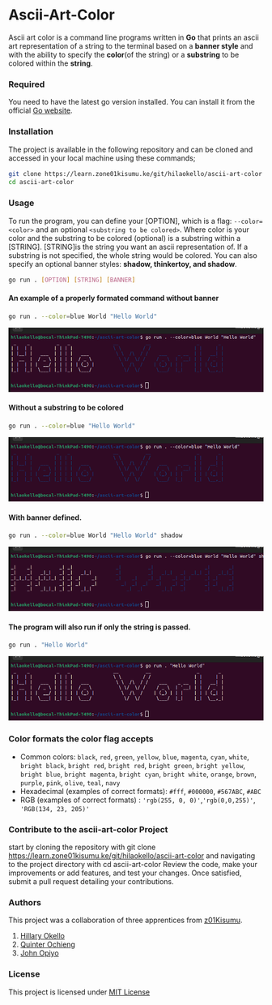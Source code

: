 # Ascii-Art-Color

Ascii art color is a command line programs written in **Go** that prints an ascii art representation of a string to the terminal based on a **banner style** and with the ability to specify the **color**(of the string) or a **substring** to be colored within the **string**.

### Required
You need to have the latest go version installed. You can install it from the official [Go website](https://go.dev/doc/install).

### Installation
The project is available in the following repository and can be cloned and accessed in your local machine using these commands;
```bash
git clone https://learn.zone01kisumu.ke/git/hilaokello/ascii-art-color
cd ascii-art-color
```
### Usage
To run the program, you can define your [OPTION], which is a flag: `--color=<color>`  and an optional `<substring to be colored>`. Where color is your color and the substring to be colored (optional) is a substring within a [STRING]. [STRING]is the string you want an ascii representation of. If a substring is not specified, the whole string would be colored. You can also specify an optional banner styles: **shadow, thinkertoy, and shadow**.

```bash
go run . [OPTION] [STRING] [BANNER]
```
#### An example of a properly formated command without banner

```bash
go run . --color=blue World "Hello World"
```
![alt text](images/image1.png)
#### Without a substring to be colored

```bash
go run . --color=blue "Hello World"
```
![alt text](images/image2.png)
#### With banner defined.
```bash
go run . --color=blue World "Hello World" shadow
```
![text](images/image3.png)
#### The program will also run if only the string is passed.
```bash
go run . "Hello World"
```
![text](images/image4.png)
### Color formats the color flag accepts
- Common colors: `black`, `red`, `green`, `yellow`, `blue`, `magenta`, `cyan`, `white`, `bright black`, `bright red`, `bright red`, `bright green`, `bright yellow`, `bright blue`, `bright magenta`, `bright cyan`, `bright white`, `orange`, `brown`, `purple`, `pink`, `olive`, `teal`, `navy`
- Hexadecimal (examples of correct formats): `#fff`, `#000000`, `#567ABC`, `#ABC`
- RGB (examples of correct formats) : `'rgb(255, 0, 0)'`,`'rgb(0,0,255)'`, `'RGB(134, 23, 205)'`
### Contribute to the ascii-art-color Project

start by cloning the repository with git clone https://learn.zone01kisumu.ke/git/hilaokello/ascii-art-color and navigating to the project directory with cd ascii-art-color Review the code, make your improvements or add features, and test your changes. Once satisfied, submit a pull request detailing your contributions. 

### Authors
This project was a collaboration of  three apprentices from [z01Kisumu](https://www.zone01kisumu.ke/). 

1. [Hillary Okello](https://github.com/HilaryOkello)
2. [Quinter Ochieng](https://github.com/apondi-art)
3. [John Opiyo](https://github.com/SidneyOps75)

### License

This project is licensed under  [MIT License](./LICENSE.txt)
